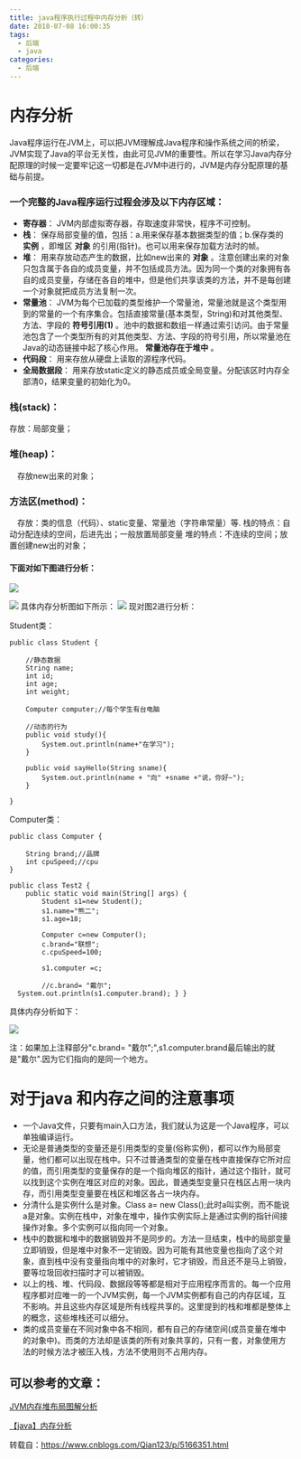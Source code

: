 ```yaml
---
title: java程序执行过程中内存分析（转）
date: 2018-07-08 16:00:35
tags: 
  - 后端
  - java
categories:
  - 后端
---
```



# 内存分析

Java程序运行在JVM上，可以把JVM理解成Java程序和操作系统之间的桥梁，JVM实现了Java的平台无关性，由此可见JVM的重要性。所以在学习Java内存分配原理的时候一定要牢记这一切都是在JVM中进行的，JVM是内存分配原理的基础与前提。

###  一个完整的Java程序运行过程会涉及以下内存区域：
-  **寄存器**： JVM内部虚拟寄存器，存取速度非常快，程序不可控制。
-  **栈**： 保存局部变量的值，包括：a.用来保存基本数据类型的值；b.保存类的 **实例** ，即堆区 **对象** 的引用(指针)。也可以用来保存加载方法时的帧。
-    **堆**： 用来存放动态产生的数据，比如new出来的 **对象** 。注意创建出来的对象只包含属于各自的成员变量，并不包括成员方法。因为同一个类的对象拥有各自的成员变量，存储在各自的堆中，但是他们共享该类的方法，并不是每创建一个对象就把成员方法复制一次。
- **常量池**： JVM为每个已加载的类型维护一个常量池，常量池就是这个类型用到的常量的一个有序集合。包括直接常量(基本类型，String)和对其他类型、方法、字段的 **符号引用(1)** 。池中的数据和数组一样通过索引访问。由于常量池包含了一个类型所有的对其他类型、方法、字段的符号引用，所以常量池在Java的动态链接中起了核心作用。 **常量池存在于堆中** 。
-   **代码段**： 用来存放从硬盘上读取的源程序代码。
-   **全局数据段**： 用来存放static定义的静态成员或全局变量。分配该区时内存全部清0，结果变量的初始化为0。
### 栈(stack)：
存放：局部变量；
### 堆(heap)：
　存放new出来的对象；
### 方法区(method)：
　存放：类的信息（代码）、static变量、常量池（字符串常量）等.
栈的特点：自动分配连续的空间，后进先出；一般放置局部变量
堆的特点：不连续的空间；放置创建new出的对象；

#### 下面对如下图进行分析：
![](https://images2015.cnblogs.com/blog/690102/201601/690102-20160128142634442-1002493288.png)

![](https://images2015.cnblogs.com/blog/690102/201601/690102-20160128152115754-1747667539.png)
具体内存分析图如下所示：
![](https://images2015.cnblogs.com/blog/690102/201601/690102-20160128152521395-1714268880.png)
现对图2进行分析：

Student类：

```
public class Student {

    //静态数据
    String name;
    int id;
    int age;
    int weight;
    
    Computer computer;//每个学生有台电脑
    
    //动态的行为
    public void study(){
        System.out.println(name+"在学习");
    }
    
    public void sayHello(String sname){
        System.out.println(name + "向" +sname +"说，你好~");
    }
    
}
```
Computer类：
```
public class Computer {

    String brand;//品牌
    int cpuSpeed;//cpu
}
```
```
public class Test2 {
    public static void main(String[] args) {
        Student s1=new Student();
        s1.name="熊二";
        s1.age=18;
        
        Computer c=new Computer();
        c.brand="联想";
        c.cpuSpeed=100;
        
        s1.computer =c;
        
        //c.brand= "戴尔"; 
  System.out.println(s1.computer.brand); } }
```
具体内存分析如下：

![](https://images2015.cnblogs.com/blog/690102/201601/690102-20160128163238395-1613853502.png)

注：如果加上注释部分"c.brand= "戴尔";",s1.computer.brand最后输出的就是"戴尔".因为它们指向的是同一个地方。

# 对于java 和内存之间的注意事项
-  一个Java文件，只要有main入口方法，我们就认为这是一个Java程序，可以单独编译运行。
- 无论是普通类型的变量还是引用类型的变量(俗称实例)，都可以作为局部变量，他们都可以出现在栈中。只不过普通类型的变量在栈中直接保存它所对应的值，而引用类型的变量保存的是一个指向堆区的指针，通过这个指针，就可以找到这个实例在堆区对应的对象。因此，普通类型变量只在栈区占用一块内存，而引用类型变量要在栈区和堆区各占一块内存。
- 分清什么是实例什么是对象。Class a= new Class();此时a叫实例，而不能说a是对象。实例在栈中，对象在堆中，操作实例实际上是通过实例的指针间接操作对象。多个实例可以指向同一个对象。
- 栈中的数据和堆中的数据销毁并不是同步的。方法一旦结束，栈中的局部变量立即销毁，但是堆中对象不一定销毁。因为可能有其他变量也指向了这个对象，直到栈中没有变量指向堆中的对象时，它才销毁，而且还不是马上销毁，要等垃圾回收扫描时才可以被销毁。
-  以上的栈、堆、代码段、数据段等等都是相对于应用程序而言的。每一个应用程序都对应唯一的一个JVM实例，每一个JVM实例都有自己的内存区域，互不影响。并且这些内存区域是所有线程共享的。这里提到的栈和堆都是整体上的概念，这些堆栈还可以细分。
-  类的成员变量在不同对象中各不相同，都有自己的存储空间(成员变量在堆中的对象中)。而类的方法却是该类的所有对象共享的，只有一套，对象使用方法的时候方法才被压入栈，方法不使用则不占用内存。


## 可以参考的文章：

[JVM内存堆布局图解分析](http://www.cnblogs.com/WJ5888/p/4374791.html)

[【java】内存分析](https://www.kancloud.cn/digest/java20151229/130204)

转载自：https://www.cnblogs.com/Qian123/p/5166351.html
